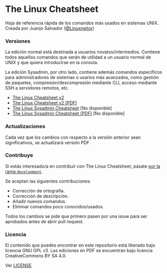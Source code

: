 # The Linux Cheatsheet

Hoja de referencia rápida de los comandos más usados en sistemas UNIX. Creada por Juanjo Salvador ([@Linuxneitor](http://twitter.com/Linuxneitor))

### Versiones

La edición normal está destinada a usuarios novatos/intermedios. Contiene todos aquellos comandos que serán de utilidad a un usuario normal de UNIX y que quiera introducirse en la consola.

La edición Sysadmin, por otro lado, contiene además comandos específicos para administradores de sistemas o usarios más avanzados, como gestión de paquetes, compresión/descompresión mediante CLI, acceso mediante SSH a servidores remotos, etc.

* [The Linux Cheatsheet v2](https://github.com/JuanjoSalvador/thelinuxcheatsheet/blob/master/thelinuxcheatsheet.md)
* [The Linux Cheatsheet v2 (PDF)](http://juanjosalvador.es/TheLinuxCheatsheet-v2.pdf)
* [The Linux Sysadmin Cheatsheet]() [No disponible]
* [The Linux Sysadmin Cheatsheet (PDF)]() [No disponible]
 
### Actualizaciones

Cada vez que los cambios con respecto a la versión anterior sean significativos, se actualizará versión PDF.

### Contribuye

Si estás interesado/a en contribuir con The Linux Cheatsheet, pásate [por la rama `development`](https://github.com/JuanjoSalvador/thelinuxcheatsheet/tree/development).

Se aceptan las siguientes contribuciones:

* Corrección de ortografía.
* Corrección de descripción.
* Añadir nuevos comandos.
* Eliminar comandos poco conocidos/usados.

Todos los cambios se pide que primero pasen por una issue para ser aprobados antes de abrir pull request.

### Licencia

El contenido que puedes encontrar en este repositorio está liberado bajo licencia GNU GPL v3.
Las ediciones en PDF se encuentran bajo licencia CreativeCommons BY SA 4.0.

Ver [LICENSE](https://github.com/JuanjoSalvador/thelinuxcheatsheet/blob/master/LICENSE)
